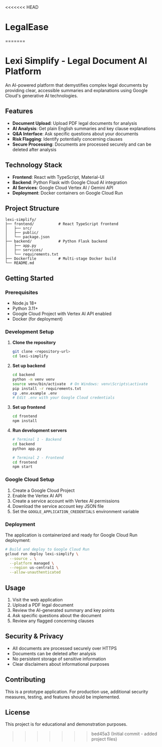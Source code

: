 <<<<<<< HEAD
# LegalEase
=======
# Lexi Simplify - Legal Document AI Platform

An AI-powered platform that demystifies complex legal documents by providing clear, accessible summaries and explanations using Google Cloud's generative AI technologies.

## Features

- **Document Upload**: Upload PDF legal documents for analysis
- **AI Analysis**: Get plain English summaries and key clause explanations
- **Q&A Interface**: Ask specific questions about your documents
- **Risk Flagging**: Identify potentially concerning clauses
- **Secure Processing**: Documents are processed securely and can be deleted after analysis

## Technology Stack

- **Frontend**: React with TypeScript, Material-UI
- **Backend**: Python Flask with Google Cloud AI integration
- **AI Services**: Google Cloud Vertex AI / Gemini API
- **Deployment**: Docker containers on Google Cloud Run

## Project Structure

```
lexi-simplify/
├── frontend/           # React TypeScript frontend
│   ├── src/
│   ├── public/
│   └── package.json
├── backend/            # Python Flask backend
│   ├── app.py
│   ├── services/
│   └── requirements.txt
├── Dockerfile          # Multi-stage Docker build
└── README.md
```

## Getting Started

### Prerequisites

- Node.js 18+
- Python 3.11+
- Google Cloud Project with Vertex AI API enabled
- Docker (for deployment)

### Development Setup

1. **Clone the repository**
   ```bash
   git clone <repository-url>
   cd lexi-simplify
   ```

2. **Set up backend**
   ```bash
   cd backend
   python -m venv venv
   source venv/bin/activate  # On Windows: venv\Scripts\activate
   pip install -r requirements.txt
   cp .env.example .env
   # Edit .env with your Google Cloud credentials
   ```

3. **Set up frontend**
   ```bash
   cd frontend
   npm install
   ```

4. **Run development servers**
   ```bash
   # Terminal 1 - Backend
   cd backend
   python app.py

   # Terminal 2 - Frontend
   cd frontend
   npm start
   ```

### Google Cloud Setup

1. Create a Google Cloud Project
2. Enable the Vertex AI API
3. Create a service account with Vertex AI permissions
4. Download the service account key JSON file
5. Set the `GOOGLE_APPLICATION_CREDENTIALS` environment variable

### Deployment

The application is containerized and ready for Google Cloud Run deployment:

```bash
# Build and deploy to Google Cloud Run
gcloud run deploy lexi-simplify \
  --source . \
  --platform managed \
  --region us-central1 \
  --allow-unauthenticated
```

## Usage

1. Visit the web application
2. Upload a PDF legal document
3. Review the AI-generated summary and key points
4. Ask specific questions about the document
5. Review any flagged concerning clauses

## Security & Privacy

- All documents are processed securely over HTTPS
- Documents can be deleted after analysis
- No persistent storage of sensitive information
- Clear disclaimers about informational purposes

## Contributing

This is a prototype application. For production use, additional security measures, testing, and features should be implemented.

## License

This project is for educational and demonstration purposes.
>>>>>>> bed45a3 (Initial commit - added project files)
